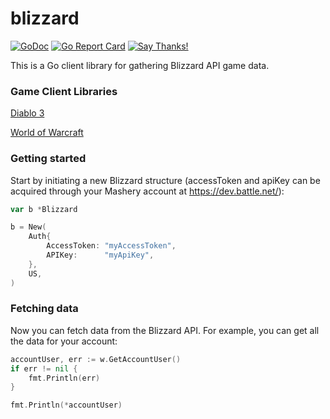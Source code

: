 # blizzard

[![GoDoc](https://godoc.org/github.com/FuzzyStatic/blizzard?status.svg)](http://godoc.org/github.com/FuzzyStatic/blizzard) [![Go Report Card](https://goreportcard.com/badge/github.com/FuzzyStatic/blizzard)](https://goreportcard.com/report/github.com/FuzzyStatic/blizzard) [![Say Thanks!](https://img.shields.io/badge/Say%20Thanks-!-1EAEDB.svg)](https://saythanks.io/to/FuzzyStatic)

This is a Go client library for gathering Blizzard API game data.

### Game Client Libraries

[Diablo 3](https://github.com/FuzzyStatic/blizzard/tree/master/diablo3)

[World of Warcraft](https://github.com/FuzzyStatic/blizzard/tree/master/worldofwarcraft)

### Getting started

Start by initiating a new Blizzard structure (accessToken and apiKey can be acquired through your Mashery account at https://dev.battle.net/):

```go
var b *Blizzard

b = New(
	Auth{
		AccessToken: "myAccessToken",
		APIKey:      "myApiKey",
	},
	US,
)
```

### Fetching data

Now you can fetch data from the Blizzard API. For example, you can get all the data for your account:

```go
accountUser, err := w.GetAccountUser()
if err != nil {
	fmt.Println(err)
}

fmt.Println(*accountUser)
```
